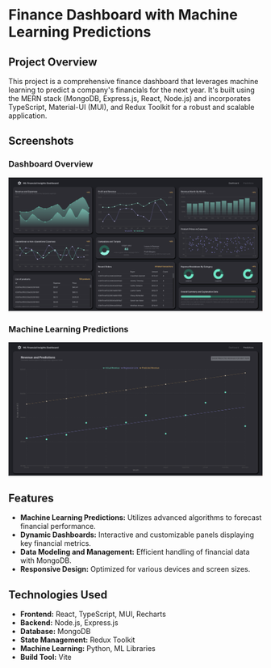 # Finance Dashboard with Machine Learning Predictions

## Project Overview

This project is a comprehensive finance dashboard that leverages machine learning to predict a company's financials for the next year. It's built using the MERN stack (MongoDB, Express.js, React, Node.js) and incorporates TypeScript, Material-UI (MUI), and Redux Toolkit for a robust and scalable application.

## Screenshots

### Dashboard Overview

![Dashboard Overview](demo/Dashboard.png)


### Machine Learning Predictions

![Machine Learning Predictions](demo/Predictions.png)

## Features

- **Machine Learning Predictions:** Utilizes advanced algorithms to forecast financial performance.
- **Dynamic Dashboards:** Interactive and customizable panels displaying key financial metrics.
- **Data Modeling and Management:** Efficient handling of financial data with MongoDB.
- **Responsive Design:** Optimized for various devices and screen sizes.

## Technologies Used

- **Frontend:** React, TypeScript, MUI, Recharts
- **Backend:** Node.js, Express.js
- **Database:** MongoDB
- **State Management:** Redux Toolkit
- **Machine Learning:** Python, ML Libraries
- **Build Tool:** Vite



